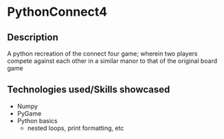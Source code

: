 # PythonConnect4

## Description
A python recreation of the connect four game; wherein two players compete against each other in a similar manor to that of the original board game

## Technologies used/Skills showcased
* Numpy
* PyGame
* Python basics
  * nested loops, print formatting, etc
